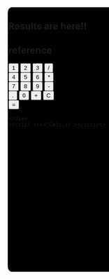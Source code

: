 
<html lang="en">
<head>
    <meta charset="UTF-8">
    <meta name="viewport" content="width=device-width, initial-scale=1.0">
    <title>Calculator</title>
    <style>
     #box{
     border:2px solid ;
     width:500px;
     height:600px;
     background-color:black;
     border-radius:2%;
      margin:80px 500px 500px 500px;
}

#disply{
    border:2px solid ;
    width:400px;
    height:80px;
    background-color:rgb(197, 199, 201);
    border-radius:3%;
    margin:50px 50px 50px 50px;
    
}

#results{
    text-align:center;
}

button{
    width:70px;
    height:50px;
    border-radius: 10%;
    border: 5px transparent;
    font-weight: bold;
    font-size: 20px;
}


#set1{
   padding:10px 70px 10px 70px;
   margin-left: 0px;
   display:flex;
   justify-content: space-between;
}

#set2{
    padding:10px 70px 10px 70px;
    margin-left: 0px;
    display:flex;
    justify-content: space-between;
 }


#final{
    width:400px;
    border-radius: 2%;
    color:white;
    background-color: orange;
    font-size: 30px;
    text-align: center;
}
 
#C{ 
    color:white;
    background-color: orange;
   
}


button:hover{
    background-color: rgb(167, 158, 158);
}

#final:hover{
   
    background-color: rgb(192, 64, 21);
   
}
 
#C:hover{ 
 
    background-color:  rgb(192, 64, 21);

}

#reference{
      margin:-10px -100px -100px 10px;
      font-size: 20px;
}

@media(max-width:500px){
    #box {
    margin: 0px 0px 0px 0px;
    padding-left: 30px;
    width: 350px;
    height:500px;
    }

    
  #disply{
    border:2px solid ;
    width:300px;
    height:80px;
    background-color:rgb(197, 199, 201);
    border-radius:3%;
    margin:10px 10px 20px 10px;
    padding-top: 20px;
}


button{
    width:40px;
    height:45px;
    border-radius: 10%;
    border: 5px transparent;
    font-weight: bold;
    font-size: 10px;
}



#set1{
    padding:30px 10px 10px 30px;
    margin-left: 0px;
    display:flex;
    justify-content: space-between;
 }
 
 #set2{
     padding:30px 10px 10px 30px;
     margin-left: 0px;
     display:flex;
     justify-content: space-between;
  }
 
 
 #final{
     width:400px;
     border-radius: 2%;
     color:white;
     background-color: orange;
     font-size: 30px;
     text-align: center;
 }

   
}

</style>
</head>
<body>
    <div id="box">
       <section id="disply"> 
            <h1 id="results">Results are here!!</h1>
            <h2 id="reference"> reference </h2>
       </section>
       <section>
        <div id="set1">
           <button >1</button>
           <button>2</button>
           <button>3</button>
           <button>/</button>
        </div>
        <div id="set2">
           <button>4</button>
           <button>5</button>
           <button>6</button>
           <button>*</button>
        </div> <div id="set2">
           <button>7</button>
           <button>8</button>
           <button>9</button>
           <button>-</button>
        </div><div id="set2">
           <button>.</button>
           <button>0</button>
           <button>+</button>
           <button id="C">C</button>
        </div> <div id="set2">
           <button id="final">=</button>
        </div>
        </section>

      
    </div>
    <script src="Calc.js"></script>
</body>
</html>
